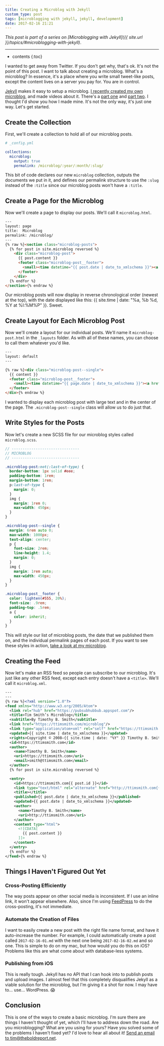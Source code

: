 ```yaml
---
title: Creating a Microblog with Jekyll
custom_type: post
tags: [microblogging with jekyll, jekyll, development]
date: 2017-02-16 21:21
---
```


*This post is part of a series on [Microblogging with Jekyll]({{ site.url }}/topics/#microblogging-with-jekyll)*.

---

* contents
{:toc}

I wanted to get away from Twitter. If you don't get why, that's ok. It's not the point of this post. I want to talk about creating a microblog. What's a microblog? In essence, it's a place where you write small tweet-like posts, except the content lives on a server you pay for. You are in control.

[Jekyll][6056-0001] makes it easy to setup a microblog. [I recently created my own microblog](https://ttimsmith.com/microblog/), and made videos about it. There's a [part one](https://youtu.be/-B0BOxXnmOc) and [part two](https://youtu.be/ZdRurBOmZLs). I thought I'd show you how I made mine. It's not the only way, it's just one way. Let's get started.

[6056-0001]: http://jekyllrb.com/

## Create the Collection

First, we'll create a collection to hold all of our microblog posts.

```yaml
# _config.yml

collections:
  microblog:
    output: true
    permalink: /microblog/:year/:month/:slug/
```

This bit of code declares our new `microblog` collection, outputs the documents we put in it, and defines our permalink structure to use the `:slug` instead of the `:title` since our microblog posts won't have a `:title`.

## Create a Page for the Microblog

Now we'll create a page to display our posts. We'll call it `microblog.html`.

```html
---
layout: page
title:  Microblog
permalink: /microblog/
---
{% raw %}<section class="microblog-posts">
  {% for post in site.microblog reversed %}
    <div class="microblog-post">
      {{ post.content }}
      <footer class="microblog-post__footer">
        <small><time datetime="{{ post.date | date_to_xmlschema }}"><a href="{{ post.url }}" title="Permalink to Microblog post">{{ post.date | date: "%a, %b %d, %Y at %I:%M%P" }}</time></a></small>
      </footer>
    </div>
  {% endfor %}
</section>{% endraw %}
```

Our microblog posts will now display in reverse chronological order (newest at the top), with the date displayed like this: {{ site.time | date: "%a, %b %d, %Y at %I:%M%P" }}. Sweet.

## Create Layout for Each Microblog Post

Now we'll create a layout for our individual posts. We'll name it `microblog-post.html` in the `_layouts` folder. As with all of these names, you can choose to call them whatever you'd like.

```html
---
layout: default
---

{% raw %}<div class="microblog-post--single">
  {{ content }}
  <footer class="microblog-post__footer">
    <small><time datetime="{{ page.date | date_to_xmlschema }}"><a href="{{ page.url }}" title="Permalink to Microblog post">{{ page.date | date: "%a, %b %d, %Y at %I:%M%P" }}</time></a> by Timothy B. Smith</small>
  </footer>
</div>{% endraw %}
```

I wanted to display each microblog post with large text and in the center of the page. The `.microblog-post--single` class will allow us to do just that.

## Write Styles for the Posts

Now let's create a new SCSS file for our microblog styles called `microblog.scss`.

```scss
// -------------------------------
// MICROBLOG
// -------------------------------

.microblog-post:not(:last-of-type) {
  border-bottom: 1px solid #eee;
  padding-bottom: 1rem;
  margin-bottom: 1rem;
  p:last-of-type {
    margin: 0;
  }
  img {
    margin: 1rem 0;
    max-width: 450px;
  }
}

.microblog-post--single {
  margin: 6rem auto 0;
  max-width: 1000px;
  text-align: center;
  p {
    font-size: 2rem;
    line-height: 1.4;
    margin: 0;
  }
  img {
    margin: 1rem auto;
    max-width: 450px;
  }
}

.microblog-post__footer {
  color: lighten(#555, 20%);
  font-size: .9rem;
  padding-top: .5rem;
  a {
    color: inherit;
  }
}
```

This will style our list of microblog posts, the date that we published them on, and the individual permalink pages of each post. If you want to see these styles in action, [take a look at my microblog](https://ttimsmith.com/microblog).

## Creating the Feed

Now let's make an RSS feed so people can subscribe to our microblog. It's just like any other RSS feed, except each entry doesn't have a `<title>`. We'll call it `microblog.xml`.

```xml
---
---
{% raw %}<?xml version="1.0"?>
<feed xmlns="http://www.w3.org/2005/Atom">
  <link rel="hub" href="https://pubsubhubbub.appspot.com"/>
  <title>Tim Smith’s Microblog</title>
  <subtitle>By Timothy B. Smith</subtitle>
  <link href="https://ttimsmith.com/microblog"/>
  <link type="application/atom+xml" rel="self" href="https://ttimsmith.com/microblog.xml"/>
  <updated>{{ site.time | date_to_xmlschema }}</updated>
  <rights>Copyright © 2008–{{ site.time | date: "%Y" }} Timothy B. Smith</rights>
  <id>https://ttimsmith.com</id>
  <author>
    <name>Timothy B. Smith</name>
    <uri>https://ttimsmith.com</uri>
    <email>smith@ttimsmith.com</email>
  </author>
  {% for post in site.microblog reversed %}

  <entry>
    <id>https://ttimsmith.com{{ post.id }}</id>
    <link type="text/html" rel="alternate" href="http://ttimsmith.com{{ post.url }}"/>
    <title></title>
    <published>{{ post.date | date_to_xmlschema }}</published>
    <updated>{{ post.date | date_to_xmlschema }}</updated>
    <author>
      <name>Timothy B. Smith</name>
      <uri>http://ttimsmith.com</uri>
    </author>
    <content type="html">
      <![CDATA[
        {{ post.content }}
      ]]>
    </content>
  </entry>
  {% endfor %}
</feed>{% endraw %}
```

## Things I Haven't Figured Out Yet

### Cross-Posting Efficiently

The way posts appear on other social media is inconsistent. If I use an inline link, it won't appear elsewhere. Also, since I'm using [FeedPress](https://feed.press/) to do the cross-posting, it's not immediate.

### Automate the Creation of Files

I want to easily create a new post with the right file name format, and have it auto-increase the number. For example, I could automatically create a post called `2017-02-16-01.md` with the next one being `2017-02-16-02.md` and so one. This is simple to do on my mac, but how would you do this on iOS? Problems like this are what come about with database-less systems.

### Publishing from iOS

This is really tough. Jekyll has no API that I can hook into to publish posts and upload images. I almost feel that this completely disqualifies Jekyll as a viable solution for the microblog, but I'm giving it a shot for now. I may have to… use… WordPress. 😱

## Conclusion

This is one of the ways to create a basic microblog. I'm sure there are things I haven't thought of yet, which I'll have to address down the road. Are you microblogging? What are you using for yours? Have you solved some of the problems I haven't fixed yet? I'd love to hear all about it! [Send an email to tim@theboldreport.net](mailto:tim@theboldreport.net).
